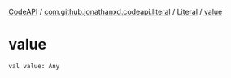 [CodeAPI](../../index.md) / [com.github.jonathanxd.codeapi.literal](../index.md) / [Literal](index.md) / [value](.)

# value

`val value: Any`